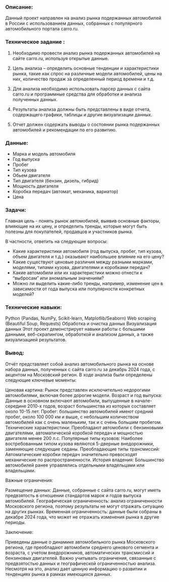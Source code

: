 <h3>Описание:</h3>

Данный проект направлен на анализ рынка подержанных автомобилей в России с использованием данных, собранных с популярного автомобильного портала carro.ru. 

<h3>Техническое задание :</h3>

1. Необходимо провести анализ рынка подержанных автомобилей на сайте carro.ru, используя открытые данные.

2. Цель анализа – определить основные тенденции и характеристики рынка, такие как спрос на различные модели автомобилей, цены на них, количество продаж за определенный период времени и т.д.

3. Для анализа необходимо использовать парсер данных с сайта carro.ru и программные средства для обработки и анализа полученных данных.

4. Результаты анализа должны быть представлены в виде отчета, содержащего графики, таблицы и другие визуализации данных.

5. Отчет должен содержать выводы о состоянии рынка подержанных автомобилей и рекомендации по его развитию.

<h3>Данные:</h3>

* Марка и модель автомобиля
* Год выпуска
* Пробег
* Тип кузова
* Обьем двигателя
* Тип двигателя (бензин, дизель, гибрид)
* Мощность двигателя
* Коробка передач (автомат, механика, вариатор)
* Цена

<h3>Задачи:</h3>

Главная цель - понять рынок автомобилей, выявив основные факторы, влияющие на их цену, и определить тренды, которые могут быть полезны для покупателей, продавцов и участников рынка.

В частности, ответить на следующие вопросы:

- Какие характеристики автомобиля (год выпуска, пробег, тип кузова, объем двигателя и т.д.) оказывают наибольшее влияние на его цену?
- Какие существуют ценовые различия между разными марками, моделями, типами кузова, двигателями и коробками передач?
- Какие автомобили или их характеристики можно отнести к “выбросам” или аномальным значениям?
- Можно ли выделить какие-либо тренды, например, изменение цен в зависимости от года выпуска или популярности конкретных моделей?

<h3>Технические навыки:</h3>

Python (Pandas, NumPy, Scikit-learn, Matplotlib/Seaborn)
Web scraping (Beautiful Soup, Requests)
Обработка и очистка данных
Визуализация данных
Этот проект демонстрирует навыки работы с большими данными, веб-скрапингом, обработкой и анализом данных, а также визуализацией результатов.

<h3>Вывод:</h3>

Отчёт представляет собой анализ автомобильного рынка на основе набора данных, полученных с сайта carro.ru за декабрь 2024 года, с акцентом на Московский регион. В ходе анализа были определены следующие ключевые моменты:

Ценовая картина: Рынок представлен исключительно недорогими автомобилями, включая более дорогие модели.
Возраст и год выпуска: Данные в основном включают автомобили, выпущенные в начале-середине 2010-х годов, возраст большинства из которых составляет около 10-15 лет.
Пробег: большинство автомобилей имеют средний пробег, около 100 000 км и выше, с небольшим количеством автомобилей как с очень маленьким, так и с очень большим пробегом.
Технические характеристики: Преобладают автомобили с бензиновыми двигателями, автоматической коробкой передач и мощностью двигателя менее 200 л.с.
Популярные типы кузовов: Наиболее востребованным типом кузова являются 5-дверные внедорожники, заменяющие следующие седаны.
Преобладающие типы трансмиссий: Автоматические коробки передач значительно превосходят механические по распространенности.
История владения: Большинство автомобилей ранее управлялись отдельными владельцами или владельцами.

Важные ограничения:

Размещение данных: Данные, собранные с сайта carro.ru, могут иметь предвзятость в отношении стандартов марок и годов выпуска автомобилей.
Географическая ограниченность: анализ ограниченности Московского региона, поэтому результаты не могут отражать ситуацию на других рынках.
Временная ограниченность: данные были собраны в декабре 2024 года, что может не отражать изменения рынка в другие периоды.

Заключение:

Приведены данные о динамике автомобильного рынка Московского региона, где преобладают автомобили среднего ценового сегмента и возраста, с учетом внедорожников, автоматических трансмиссий и бензиновых двигателей. Важно учитывать ограничения, связанные с предвзятостью данных и географической ограниченностью анализа. Несмотря на это, анализ дает ценную информацию о развитии и тенденциях рынка в рамках имеющихся данных.